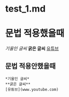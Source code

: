 # test_1.md
# 문법 적용했을때
*기울인 글씨*
**굵은 글씨**
[유튜브](www.youtube.com)

## 문법 적용안했을때
```
*기울인 글씨*
**굵은 글씨**
[유튜브](www.youtube.com)
```
